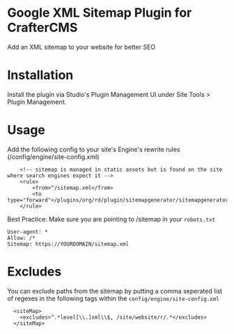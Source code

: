 # Google XML Sitemap Plugin for CrafterCMS

Add an XML sitemap to your website for better SEO

# Installation

Install the plugin via Studio's Plugin Management UI under Site Tools > Plugin Management.

# Usage

Add the following config to your site's Engine's rewrite rules (/config/engine/site-config.xml)
```
    <!-- sitemap is managed in static assets but is found on the site where search engines expect it -->
    <rule>
        <from>^/sitemap.xml</from>
        <to type="forward">/plugins/org/rd/plugin/sitemapgenerator/sitemapgenerator/sitemap</to>
    </rule>

```

Best Practice: Make sure you are pointing to /sitemap in your `robots.txt`
```
User-agent: *
Allow: /*
Sitemap: https://YOURDOMAIN/sitemap.xml
```

# Excludes
You can exclude paths from the sitemap by putting a comma seperated list of regexes in the following tags within the `config/engine/site-config.xml`

```
  <siteMap> 
    <excludes>^.*level[\\.]xml\\$, /site/website/r/.*</excludes> 
  </siteMap> 
```

